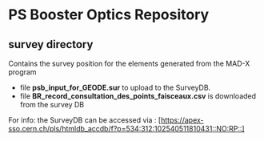 # PS Booster Optics Repository

## survey directory

Contains the survey position for the elements generated from the MAD-X program

* file __psb_input_for_GEODE.sur__ to upload to the SurveyDB.
* file __BR_record_consultation_des_points_faisceaux.csv__ is downloaded from the survey DB

For info: the SurveyDB can be accessed via : [https://apex-sso.cern.ch/pls/htmldb_accdb/f?p=534:312:102540511810431::NO:RP::]

